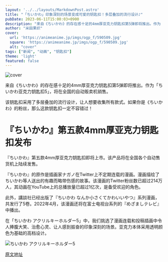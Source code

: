 ```yaml
---
layout: '../../layouts/MarkdownPost.astro'
title: "「ちいかわ」印象深刻的场景变成可爱的钥匙扣！多层叠加的流行设计♪"
pubDate: 2023-06-11T15:00:03+0900
description: "来自《ちいかわ》的存在感十足的4mm厚亚克力钥匙扣第5弹即将推出。作为「ちいかわ亚克力钥匙扣5」，将在全国的自动贩卖机销售。"
author: "米田果织"
cover:
  url: 'https://animeanime.jp/imgs/ogp_f/590509.jpg'
  square: 'https://animeanime.jp/imgs/ogp_f/590509.jpg'
  alt: "cover"
tags: ["新闻", "动画", "钥匙扣"]
theme: 'light'
featured: false
---
```


![cover](https://animeanime.jp/imgs/ogp_f/590509.jpg)

来自《ちいかわ》的存在感十足的4mm厚亚克力钥匙扣第5弹即将推出。作为「ちいかわ亚克力钥匙扣5」，将在全国的自动贩卖机销售。

该钥匙扣采用了多层叠加的流行设计，让人想要收集所有款式。如果你是《ちいかわ》的粉丝，那么这款钥匙扣一定不容错过！

# 『ちいかわ』第五款4mm厚亚克力钥匙扣发布

『ちいかわ』第五款4mm厚亚克力钥匙扣即将上市。该产品将在全国各个自动售货机上陆续发售。

『ちいかわ』的原作是插画家ナガノ在Twitter上不定期连载的漫画。漫画描绘了ちいかわ等人送出的有趣而略带伤感的故事。该漫画的Twitter粉丝数已超过214万人，其动画在YouTube上的总播放量已超过1亿次，是备受欢迎的角色。

此外，講談社已经出版了『ちいかわ なんか小さくてかわいいやつ』系列漫画，共发行了5卷。2022年4月，该漫画还将在富士电视台系列的『めざましテレビ』中播出。

在「ちいかわ アクリルキーホルダー5」中，我们挑选了漫画连载和投稿插画中令人捧腹大笑、治愈心灵、让人感到振奋的印象深刻的场景。亚克力本体采用透明颜色为基础的高档设计。 

![ちいかわ アクリルキーホルダー5](https://animeanime.jp/imgs/zoom/590503.jpg)

  [原文地址](https://animeanime.jp/article/2023/06/11/77866.html)